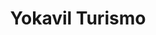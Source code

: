 ---
title: "Yokavil Turismo"
url: /san-fernando-del-valle-de-catamarca/yokavil-turismo/
shop: Reisebüro
---